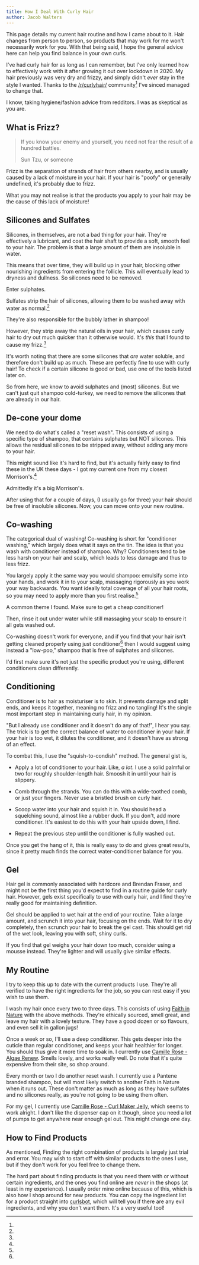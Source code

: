 ```yaml
---
title: How I Deal With Curly Hair
author: Jacob Walters
---
```


This page details my current hair routine
and how I came about to it.
Hair changes from person to person,
so products that may work for me
won't necessarily work for you.
With that being said,
I hope the general advice here
can help you find balance in your own curls.

I've had curly hair for as long as I can remember,
but I've only learned how to effectively work with it
after growing it out over lockdown in 2020.
My hair previously was very dry
and frizzy,
and simply didn't *ever* stay in the style I wanted.
Thanks to the
[/r/curlyhair/](https://reddit.com/r/curlyhair)
community[^reddit]
I've sinced managed to change that.

[^reddit]:
I know,
taking hygiene/fashion advice from redditors.
I was as skeptical as you are.

## What is Frizz?
> If you know your enemy and yourself,
you need not fear the result
of a hundred battles.
><footer>Sun Tzu, or someone</footer>

Frizz is the separation of strands of hair
from others nearby,
and is usually caused by
a lack of moisture in your hair.
If your hair is "poofy" or generally undefined,
it's probably due to frizz.

What you may not realise
is that the products you apply to your hair
may be the cause of this lack of moisture!

## Silicones and Sulfates
Silicones, in themselves,
are not a bad thing for your hair.
They're effectively a lubricant,
and coat the hair shaft
to provide a soft, smooth feel to your hair.
The problem is that a large amount of them
are insoluble in water.

This means that over time,
they will build up in your hair,
blocking other nourishing ingredients
from entering the follicle.
This will eventually lead to dryness and dullness.
So silicones need to be removed.

Enter sulphates.

Sulfates strip the hair of silicones,
allowing them to be washed away with water as normal.[^lather]

[^lather]:
They're also responsible for the bubbly lather in shampoo!

However, they strip away the natural oils in your hair,
which causes curly hair to dry out
much quicker than it otherwise would.
It's *this* that I found to cause my frizz.[^soluble]

[^soluble]:
It's worth noting that there are some silicones
that *are* water soluble,
and therefore don't build up as much.
These are perfectly fine to use with curly hair!
To check if a certain silicone is good or bad,
use one of the tools listed later on.

So from here, we know to avoid sulphates and
(most) silicones.
But we can't just quit shampoo cold-turkey,
we need to remove the silicones
that are already in our hair.

## De-cone your dome
We need to do what's called a "reset wash".
This consists of using a specific type of shampoo,
that contains sulphates but NOT silicones.
This allows the residual silicones
to be stripped away,
without adding any more to your hair.

This might sound like it's hard to find,
but it's actually fairly easy to find these
in the UK these days -
I got my current one from my closest Morrison's.[^morrisons]

[^morrisons]:
Admittedly it's a big Morrison's.

After using that for a couple of days,
(I usually go for three)
your hair should be free of insoluble silicones.
Now, you can move onto your new routine.

## Co-washing
The categorical dual of washing!
Co-washing is short for "conditioner washing,"
which largely does what it says on the tin.
The idea is that you wash with conditioner
instead of shampoo.
Why?
Conditioners tend to be less harsh on your
hair and scalp, which leads to less damage
and thus to less frizz.

You largely apply it the same way you would shampoo:
emulsify some into your hands,
and work it in to your scalp,
massaging rigorously as you work your way backwards.
You want ideally total coverage of all your hair roots,
so you may need to apply more than you first realise.[^cheap]

[^cheap]:
A common theme I found. Make sure to get a cheap conditioner!

Then, rinse it out under water
while still massaging your scalp
to ensure it all gets washed out.

Co-washing doesn't work for everyone,
and if you find that your hair isn't getting
cleaned properly using just conditioner[^lowpoo]
then I would suggest using instead a "low-poo,"
shampoo that is free of sulphates and silicones.

[^lowpoo]:
I'd first make sure it's not just the specific product you're using,
different conditioners clean differently.

## Conditioning
Conditioner is to hair as moisturiser is to skin.
It prevents damage and split ends,
and keeps it together,
meaning no frizz and no tangling!
It's the single most important step in
maintaining curly hair,
in my opinion.

"But I already use conditioner and it doesn't do any of that!",
I hear you say.
The trick is to get the correct balance of
water to conditioner in your hair.
If your hair is too wet,
it dilutes the conditioner,
and it doesn't have as strong of an effect.

To combat this, I use the "squish-to-condish" method.
The general gist is,
- Apply a lot of conditioner to your hair.
Like, *a lot*.
I use a solid palmful or two for roughly shoulder-length hair.
Smoosh it in until your hair is slippery.

- Comb through the strands.
You can do this with a wide-toothed comb,
or just your fingers.
Never use a bristled brush on curly hair.

- Scoop water into your hair and squish it in.
You should head a squelching sound,
almost like a rubber duck.
If you don't, add more conditioner.
It's easiest to do this with
your hair upside down, I find.

- Repeat the previous step until
the conditioner is fully washed out.

Once you get the hang of it,
this is really easy to do
and gives great results,
since it pretty much finds
the correct water-conditioner balance for you.

## Gel
Hair gel is commonly associated with
hardcore and Brendan Fraser,
and might not be the first thing you'd
expect to find in a routine guide for curly hair.
However, gels exist specifically to use with curly hair,
and I find they're really good for 
maintaining definition.

Gel should be applied to wet hair
at the end of your routine.
Take a large amount,
and scrunch it into your hair,
focusing on the ends.
Wait for it to dry completely,
then scrunch your hair to break the gel cast.
This should get rid of the wet look,
leaving you with soft, shiny curls.

If you find that gel weighs your hair down too much,
consider using a mousse instead.
They're lighter and will usually give similar effects.

## My Routine
I try to keep this up to date with the current products I use.
They're all verified to have the right ingredients for the job,
so you can rest easy if you wish to use them.

I wash my hair once every two to three days.
This consists of using
[Faith in Nature](https://www.faithinnature.co.uk/collections/conditioner)
with the above methods.
They're ethically sourced,
smell great,
and leave my hair with a lovely texture.
They have a good dozen or so flavours,
and even sell it in gallon jugs!

Once a week or so, I'll use a deep conditioner.
This gets deeper into the cuticle than regular conditioner,
and keeps your hair healthier for longer.
You should thus give it more time to soak in.
I currently use
[Camille Rose - Algae Renew](https://www.camillerose.com/collections/deep-conditioners/products/algae-renew-deep-conditioning-max).
Smells lovely,
and works really well.
Do note that it's quite expensive from their site, so shop around.

Every month or two I do another reset wash.
I currently use a Pantene branded shampoo,
but will most likely switch to another Faith in Nature
when it runs out.
These don't matter as much
as long as they have sulfates and no silicones
really, as you're not going to be using them often.

For my gel, I currently use
[Camille Rose - Curl Maker Jelly](https://www.camillerose.com/products/curl-maker),
which seems to work alright.
I don't like the dispenser cap on it though,
since you need a lot of pumps to get anywhere near enough gel out.
This might change one day.

## How to Find Products
As mentioned,
Finding the right combination of products is
largely just trial and error.
You may wish to start off with similar products to the ones I use,
but if they don't work for you feel free to change them.

The hard part about finding products is that
you need them with or without certain ingredients,
and the ones you find online are *never* in the shops
(at least in my experience).
I usually order mine online because of this,
which is also how I shop around for new products.
You can copy the ingredient list for a product
straight into
[curlsbot](https://curlsbot.com/),
which will tell you if there are any evil ingredients,
and why you don't want them.
It's a very useful tool!
